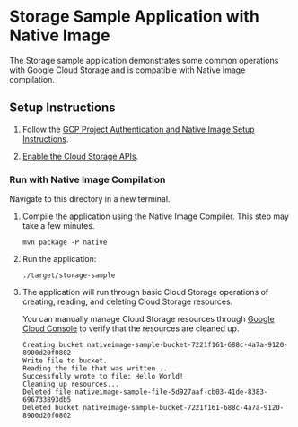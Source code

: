 # Storage Sample Application with Native Image

The Storage sample application demonstrates some common operations with Google Cloud Storage and is compatible with Native Image compilation.

## Setup Instructions

1. Follow the [GCP Project Authentication and Native Image Setup Instructions](../../README.md).

2. [Enable the Cloud Storage APIs](https://console.cloud.google.com/apis/api/storage.googleapis.com).

### Run with Native Image Compilation

Navigate to this directory in a new terminal.

1. Compile the application using the Native Image Compiler. This step may take a few minutes.

    ```
    mvn package -P native
    ```
    
2. Run the application:

    ```
    ./target/storage-sample
    ```

3. The application will run through basic Cloud Storage operations of creating, reading, and deleting Cloud Storage resources.

    You can manually manage Cloud Storage resources through [Google Cloud Console](https://console.cloud.google.com/storage) to verify that the resources are cleaned up.

    ```
    Creating bucket nativeimage-sample-bucket-7221f161-688c-4a7a-9120-8900d20f0802
    Write file to bucket.
    Reading the file that was written...
    Successfully wrote to file: Hello World!
    Cleaning up resources...
    Deleted file nativeimage-sample-file-5d927aaf-cb03-41de-8383-696733893db5
    Deleted bucket nativeimage-sample-bucket-7221f161-688c-4a7a-9120-8900d20f0802
   ```
